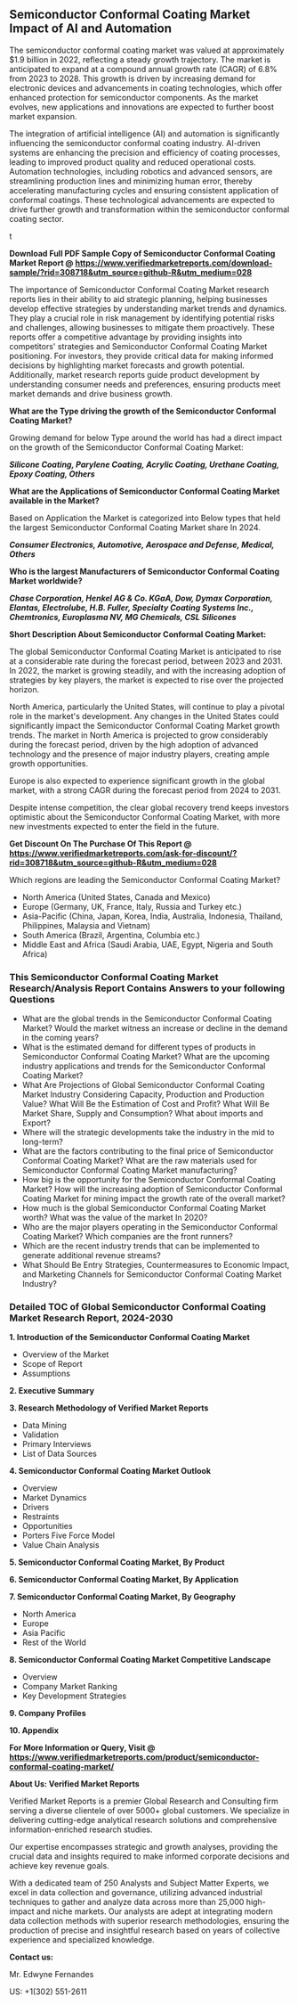<h2>Semiconductor Conformal Coating Market Impact of AI and Automation</h2><p>The semiconductor conformal coating market was valued at approximately $1.9 billion in 2022, reflecting a steady growth trajectory. The market is anticipated to expand at a compound annual growth rate (CAGR) of 6.8% from 2023 to 2028. This growth is driven by increasing demand for electronic devices and advancements in coating technologies, which offer enhanced protection for semiconductor components. As the market evolves, new applications and innovations are expected to further boost market expansion.</p><p>The integration of artificial intelligence (AI) and automation is significantly influencing the semiconductor conformal coating industry. AI-driven systems are enhancing the precision and efficiency of coating processes, leading to improved product quality and reduced operational costs. Automation technologies, including robotics and advanced sensors, are streamlining production lines and minimizing human error, thereby accelerating manufacturing cycles and ensuring consistent application of conformal coatings. These technological advancements are expected to drive further growth and transformation within the semiconductor conformal coating sector.</p>t</p><p id="" class=""><strong>Download Full PDF Sample Copy of Semiconductor Conformal Coating Market Report @ <a href="https://www.verifiedmarketreports.com/download-sample/?rid=308718&utm_source=github-R&utm_medium=028" target="_blank">https://www.verifiedmarketreports.com/download-sample/?rid=308718&utm_source=github-R&utm_medium=028</a></strong></p><p>The importance of&nbsp;Semiconductor Conformal Coating Market research reports lies in their ability to aid strategic planning, helping businesses develop effective strategies by understanding market trends and dynamics. They play a crucial role in risk management by identifying potential risks and challenges, allowing businesses to mitigate them proactively. These reports offer a competitive advantage by providing insights into competitors' strategies and Semiconductor Conformal Coating Market positioning. For investors, they provide critical data for making informed decisions by highlighting market forecasts and growth potential. Additionally, market research reports guide product development by understanding consumer needs and preferences, ensuring products meet market demands and drive business growth.</p><p><strong>What are the&nbsp;Type driving the growth of the Semiconductor Conformal Coating Market?</strong></p><p id="" class="">Growing demand for below Type around the world has had a direct impact on the growth of the Semiconductor Conformal Coating Market:</p><em><strong>Silicone Coating, Parylene Coating, Acrylic Coating, Urethane Coating, Epoxy Coating, Others</strong></em></p><strong>What are the&nbsp;Applications&nbsp;of Semiconductor Conformal Coating Market available in the Market?</strong></p><p id="" class="">Based on Application the Market is categorized into Below types that held the largest Semiconductor Conformal Coating Market share In 2024.</p><em><strong>Consumer Electronics, Automotive, Aerospace and Defense, Medical, Others</strong></em></p><strong>Who is the largest Manufacturers of Semiconductor Conformal Coating Market worldwide?</strong></p><p><em><strong>Chase Corporation, Henkel AG & Co. KGaA, Dow, Dymax Corporation, Elantas, Electrolube, H.B. Fuller, Specialty Coating Systems Inc., Chemtronics, Europlasma NV, MG Chemicals, CSL Silicones</strong></em></p><p id="" class=""><strong>Short Description About Semiconductor Conformal Coating Market:</strong></p><p>The global Semiconductor Conformal Coating Market is anticipated to rise at a considerable rate during the forecast period, between 2023 and 2031. In 2022, the market is growing steadily, and with the increasing adoption of strategies by key players, the market is expected to rise over the projected horizon.</p><p>North America, particularly the United States, will continue to play a pivotal role in the market's development. Any changes in the United States could significantly impact the Semiconductor Conformal Coating Market growth trends. The market in North America is projected to grow considerably during the forecast period, driven by the high adoption of advanced technology and the presence of major industry players, creating ample growth opportunities.</p><p>Europe is also expected to experience significant growth in the global market, with a strong CAGR during the forecast period from 2024 to 2031.</p><p>Despite intense competition, the clear global recovery trend keeps investors optimistic about the Semiconductor Conformal Coating Market, with more new investments expected to enter the field in the future.</p><p id="" class=""><strong>Get Discount On The Purchase Of This Report @ <a href="https://www.verifiedmarketreports.com/ask-for-discount/?rid=308718&utm_source=github-R&utm_medium=028" target="_blank">https://www.verifiedmarketreports.com/ask-for-discount/?rid=308718&utm_source=github-R&utm_medium=028</a></strong></p>Which regions are leading the Semiconductor Conformal Coating Market?</p><ul><li>North America (United States, Canada and Mexico)</li><li>Europe (Germany, UK, France, Italy, Russia and Turkey etc.)</li><li>Asia-Pacific (China, Japan, Korea, India, Australia, Indonesia, Thailand, Philippines, Malaysia and Vietnam)</li><li>South America (Brazil, Argentina, Columbia etc.)</li><li>Middle East and Africa (Saudi Arabia, UAE, Egypt, Nigeria and South Africa)</li></ul><h3 id="" class="">This Semiconductor Conformal Coating Market Research/Analysis Report Contains Answers to your following Questions</h3><ul><li>What are the global trends in the Semiconductor Conformal Coating Market? Would the market witness an increase or decline in the demand in the coming years?</li><li>What is the estimated demand for different types of products in Semiconductor Conformal Coating Market? What are the upcoming industry applications and trends for the Semiconductor Conformal Coating Market?</li><li>What Are Projections of Global Semiconductor Conformal Coating Market Industry Considering Capacity, Production and Production Value? What Will Be the Estimation of Cost and Profit? What Will Be Market Share, Supply and Consumption? What about imports and Export?</li><li>Where will the strategic developments take the industry in the mid to long-term?</li><li>What are the factors contributing to the final price of Semiconductor Conformal Coating Market? What are the raw materials used for Semiconductor Conformal Coating Market manufacturing?</li><li>How big is the opportunity for the Semiconductor Conformal Coating Market? How will the increasing adoption of Semiconductor Conformal Coating Market for mining impact the growth rate of the overall market?</li><li>How much is the global Semiconductor Conformal Coating Market worth? What was the value of the market In 2020?</li><li>Who are the major players operating in the Semiconductor Conformal Coating Market? Which companies are the front runners?</li><li>Which are the recent industry trends that can be implemented to generate additional revenue streams?</li><li>What Should Be Entry Strategies, Countermeasures to Economic Impact, and Marketing Channels for Semiconductor Conformal Coating Market Industry?</li></ul><h3 id="" class="">Detailed TOC of Global Semiconductor Conformal Coating Market Research Report, 2024-2030</h3><p id="" class=""><strong>1. Introduction of the Semiconductor Conformal Coating Market</strong></p><ul><li>Overview of the Market</li><li>Scope of Report</li><li>Assumptions</li></ul><p id="" class=""><strong>2. Executive Summary</strong></p><p id="" class=""><strong>3. Research Methodology of Verified Market Reports</strong></p><ul><li>Data Mining</li><li>Validation</li><li>Primary Interviews</li><li>List of Data Sources</li></ul><p id="" class=""><strong>4. Semiconductor Conformal Coating Market Outlook</strong></p><ul><li>Overview</li><li>Market Dynamics</li><li>Drivers</li><li>Restraints</li><li>Opportunities</li><li>Porters Five Force Model</li><li>Value Chain Analysis</li></ul><p id="" class=""><strong>5. Semiconductor Conformal Coating Market, By Product</strong></p><p id="" class=""><strong>6. Semiconductor Conformal Coating Market, By Application</strong></p><p id="" class=""><strong>7. Semiconductor Conformal Coating Market, By Geography</strong></p><ul><li>North America</li><li>Europe</li><li>Asia Pacific</li><li>Rest of the World</li></ul><p id="" class=""><strong>8. Semiconductor Conformal Coating Market Competitive Landscape</strong></p><ul><li>Overview</li><li>Company Market Ranking</li><li>Key Development Strategies</li></ul><p id="" class=""><strong>9. Company Profiles</strong></p><p id="" class=""><strong>10. Appendix</strong></p><p id="" class=""><strong>For More Information or Query, Visit @ <a href="https://www.verifiedmarketreports.com/product/semiconductor-conformal-coating-market/" target="_blank">https://www.verifiedmarketreports.com/product/semiconductor-conformal-coating-market/</a></strong></p><p id="" class=""><strong>About Us: Verified Market Reports</strong></p><p id="" class="">Verified Market Reports is a premier Global Research and Consulting firm serving a diverse clientele of over 5000+ global customers. We specialize in delivering cutting-edge analytical research solutions and comprehensive information-enriched research studies.</p><p id="" class="">Our expertise encompasses strategic and growth analyses, providing the crucial data and insights required to make informed corporate decisions and achieve key revenue goals.</p><p id="" class="">With a dedicated team of 250 Analysts and Subject Matter Experts, we excel in data collection and governance, utilizing advanced industrial techniques to gather and analyze data across more than 25,000 high-impact and niche markets. Our analysts are adept at integrating modern data collection methods with superior research methodologies, ensuring the production of precise and insightful research based on years of collective experience and specialized knowledge.</p><p id="" class=""><strong>Contact us:</strong></p><p id="" class="">Mr. Edwyne Fernandes</p><p id="" class="">US: +1(302) 551-2611</p>